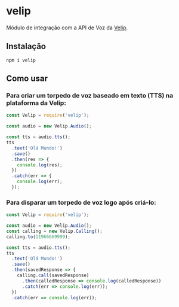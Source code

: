# velip
Módulo de integração com a API de Voz da [Velip](http://www.velip.com.br).

## Instalação
```
npm i velip
```

## Como usar

### Para criar um torpedo de voz baseado em texto (TTS) na plataforma da Velip:
``` js
const Velip = require('velip');

const audio = new Velip.Audio();

const tts = audio.tts();
tts
  .text('Olá Mundo!')
  .save()
  .then(res => {
    console.log(res);
  })
  .catch(err => {
    console.log(err);
  });
```

### Para disparar um torpedo de voz logo após criá-lo:
``` js
const Velip = require('velip');

const audio = new Velip.Audio();
const calling = new Velip.Calling();
calling.to(11966669999);

const tts = audio.tts();
tts
  .text('Olá Mundo!')
  .save()
  .then(savedResponse => {
    calling.call(savedResponse)
      .then(calledResponse => console.log(calledResponse))
      .catch(err => console.log(err));
  })
  .catch(err => console.log(err));
```
